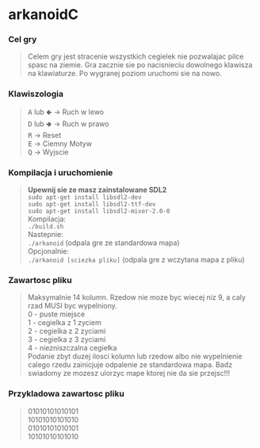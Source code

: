 # arkanoidC
### Cel gry
> Celem gry jest stracenie wszystkich cegielek nie pozwalajac pilce spasc na ziemie. Gra zacznie sie po nacisnieciu dowolnego klawisza na klawiaturze. Po wygranej poziom uruchomi sie na nowo.
### Klawiszologia
> <kbd>A</kbd> lub <kbd>🢀</kbd> &rarr; Ruch w lewo</br>
> <kbd>D</kbd> lub <kbd>🢂</kbd> &rarr; Ruch w prawo</br>
> <kbd>R</kbd> &rarr; Reset</br>
> <kbd>E</kbd> &rarr; Ciemny Motyw</br>
> <kbd>Q</kbd> &rarr; Wyjscie</br>
### Kompilacja i uruchomienie
> **Upewnij sie ze masz zainstalowane SDL2**</br>
>`sudo apt-get install libsdl2-dev`</br>
>`sudo apt-get install libsdl2-ttf-dev`</br>
>`sudo apt-get install libsdl2-mixer-2.0-0`</br>
> Kompilacja:</br>
> `./build.sh`</br>
> Nastepnie:</br>
> `./arkanoid` (odpala gre ze standardowa mapa)</br>
> Opcjonalnie:</br>
> `./arkanoid [sciezka pliku]` (odpala gre z wczytana mapa z pliku)</br>
### Zawartosc pliku
> Maksymalnie 14 kolumn. Rzedow nie moze byc wiecej niz 9, a caly rzad MUSI byc wypelniony.</br>
> 0 - puste miejsce</br>
> 1 - cegielka z 1 zyciem</br>
> 2 - cegielka z 2 zyciami</br>
> 3 - cegielka z 3 zyciami</br>
> 4 - niezniszczalna cegiełka</br>
> Podanie zbyt duzej ilosci kolumn lub rzedow albo nie wypelnienie calego rzedu zainicjuje odpalenie ze standardowa mapa. Badz swiadomy ze mozesz ulorzyc mape ktorej nie da sie przejsc!!!
### Przykladowa zawartosc pliku
> 01010101010101</br>
> 10101010101010</br>
> 01010101010101</br>
> 10101010101010</br>